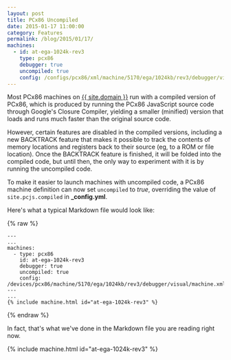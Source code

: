 ```yaml
---
layout: post
title: PCx86 Uncompiled
date: 2015-01-17 11:00:00
category: Features
permalink: /blog/2015/01/17/
machines:
  - id: at-ega-1024k-rev3
    type: pcx86
    debugger: true
    uncompiled: true
    config: /configs/pcx86/xml/machine/5170/ega/1024kb/rev3/debugger/visual/machine.xml
---
```


Most PCx86 machines on [{{ site.domain }}](/) run with a compiled version of PCx86, which is produced
by running the PCx86 JavaScript source code through Google's Closure Compiler, yielding a smaller (minified)
version that loads and runs much faster than the original source code.

However, certain features are disabled in the compiled versions, including a new BACKTRACK feature that
makes it possible to track the contents of memory locations and registers back to their source (eg, to a ROM
or file location).  Once the BACKTRACK feature is finished, it will be folded into the compiled code, but until
then, the only way to experiment with it is by running the uncompiled code.

To make it easier to launch machines with uncompiled code, a PCx86 machine definition can now set `uncompiled`
to *true*, overriding the value of `site.pcjs.compiled` in **_config.yml**.

Here's what a typical Markdown file would look like:

{% raw %}

	---
	...
	machines:
	  - type: pcx86
	    id: at-ega-1024k-rev3
	    debugger: true
	    uncompiled: true
	    config: /devices/pcx86/machine/5170/ega/1024kb/rev3/debugger/visual/machine.xml
	---
	...
	{% include machine.html id="at-ega-1024k-rev3" %}
	
{% endraw %}

In fact, that's what we've done in the Markdown file you are reading right now. 

{% include machine.html id="at-ega-1024k-rev3" %}
